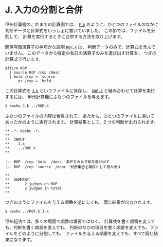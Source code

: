 # J. 入力の分割と合併


甲州計算機のこれまでの計算例では、
[`F.k`][F.k] のように、ひとつのファイルのなかに
判断データと計算式をいっしょに書いていました。
この節では、ファイルを分割して、
計算を実行するときに合併する方法を取り上げます。

関係写像演算子の手短かな説明 [`ROP.k`][ROP.k] は、
判断データのみで、計算式を含んでいません。
このデータから特定の名前の演算子のみを選び出す計算を、
つぎの計算式で行います。

``` text
affirm ROP
  | source ROP /rop /desc
  | hold /rop = 'source
      or /rop = 'hold
```

この計算式を [`J.k`][J.k] というファイルに保存し、
[`ROP.k`][ROP.k] と組み合わせて計算を実行するには、
甲州計算機にふたつのファイルを与えます。

``` sh
$ koshu J.k ../ROP.k
```

ふたつのファイルの内容は合併されて、
あたかも、ひとつのファイルに書いてあったかのように実行されます。
計算結果として、2 つの判断が出力されます。

``` text
** -*- koshu -*-
**  
**  INPUT
**    J.k
**    ../ROP.k
**    

|-- ROP  /rop 'hold  /desc '条件をみたす組を選び出す
|-- ROP  /rop 'source  /desc '判断集合を関係として読み出す

**  
**  SUMMARY
**       2 judges on ROP
**       2 judges in total
**
```

つぎのようにファイルを与える順番を逆にしても、
同じ結果が出力されます。

``` sh
$ koshu ../ROP.k J.k
```

甲州記法では、多くの場面で順番は重要ではなく、
計算式を書く順番を変えても、判断を書く順番を変えても、
判断のなかの項目を書く順番を変えても、ファイルをどのように分割しても、
ファイルを与える順番を変えても、すべて同じ結果になります。


[F.k]:   https://github.com/seinokatsuhiro/abc-of-koshucode/blob/master/draft/section/F/F.k
[J.k]:   https://github.com/seinokatsuhiro/abc-of-koshucode/blob/master/draft/section/J/J.k
[ROP.k]: https://github.com/seinokatsuhiro/abc-of-koshucode/blob/master/draft/section/ROP.k

